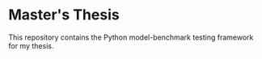 # Master's Thesis
This repository contains the Python model-benchmark testing framework for my thesis.
 
